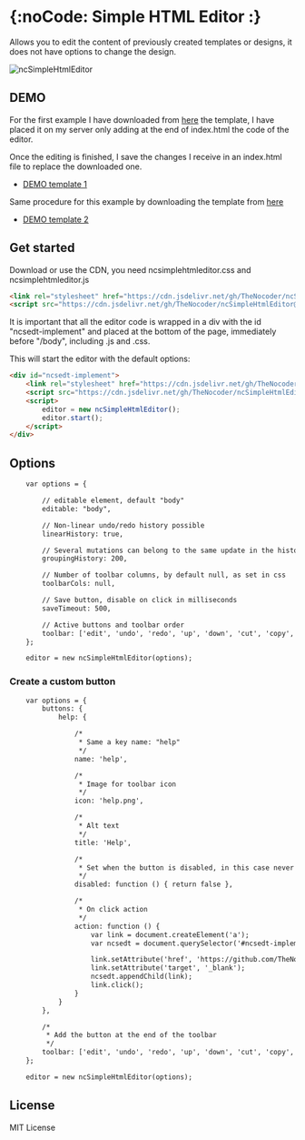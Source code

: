{:noCode: Simple HTML Editor :}
===============================

Allows you to edit the content of previously created templates or designs, it does not have options to change the design.

![ncSimpleHtmlEditor](https://user-images.githubusercontent.com/114579121/192867050-06d6869a-f514-4866-87a7-e7e1a4ff4062.gif)

## DEMO

For the first example I have downloaded from [here](https://templatemo.com/tm-568-digimedia) the template, I have placed it on my server only adding at the end of index.html the code of the editor.

Once the editing is finished, I save the changes I receive in an index.html file to replace the downloaded one.

- [DEMO template 1](https://thenocoder.github.io/ncSimpleHtmlEditor/demo/digimedia/)

Same procedure for this example by downloading the template from [here](https://startbootstrap.com/theme/grayscale)

- [DEMO template 2](https://thenocoder.github.io/ncSimpleHtmlEditor/demo/grayscale/)

## Get started

Download or use the CDN, you need ncsimplehtmleditor.css and ncsimplehtmleditor.js

```html
<link rel="stylesheet" href="https://cdn.jsdelivr.net/gh/TheNocoder/ncSimpleHtmlEditor@master/ncsimplehtmleditor.css">
<script src="https://cdn.jsdelivr.net/gh/TheNocoder/ncSimpleHtmlEditor@master/ncsimplehtmleditor.js"></script>
```

It is important that all the editor code is wrapped in a div with the id "ncsedt-implement" and placed at the bottom of the page, immediately before "/body", including .js and .css.

This will start the editor with the default options:

```html
<div id="ncsedt-implement">
    <link rel="stylesheet" href="https://cdn.jsdelivr.net/gh/TheNocoder/ncSimpleHtmlEditor@master/ncsimplehtmleditor.css">
    <script src="https://cdn.jsdelivr.net/gh/TheNocoder/ncSimpleHtmlEditor@master/ncsimplehtmleditor.js"></script>
    <script>
        editor = new ncSimpleHtmlEditor();
        editor.start();
    </script>
</div>
```

## Options

```html
    var options = {

        // editable element, default "body"
        editable: "body",

        // Non-linear undo/redo history possible
        linearHistory: true,

        // Several mutations can belong to the same update in the history, they are grouped by time, in milliseconds.
        groupingHistory: 200,

        // Number of toolbar columns, by default null, as set in css
        toolbarCols: null,

        // Save button, disable on click in milliseconds
        saveTimeout: 500,

        // Active buttons and toolbar order
        toolbar: ['edit', 'undo', 'redo', 'up', 'down', 'cut', 'copy', 'paste', 'code', 'link', 'image', 'head', 'save'],
    };

    editor = new ncSimpleHtmlEditor(options);
```

### Create a custom button

```html
    var options = {
        buttons: {
            help: {

                /*
                 * Same a key name: "help"
                 */
                name: 'help',

                /*
                 * Image for toolbar icon
                 */
                icon: 'help.png',

                /*
                 * Alt text
                 */
                title: 'Help',

                /*
                 * Set when the button is disabled, in this case never
                 */
                disabled: function () { return false },

                /*
                 * On click action
                 */
                action: function () {
                    var link = document.createElement('a');
                    var ncsedt = document.querySelector('#ncsedt-implement');

                    link.setAttribute('href', 'https://github.com/TheNocoder/ncSimpleHtmlEditor');
                    link.setAttribute('target', '_blank');
                    ncsedt.appendChild(link);
                    link.click();
                }
            }
        },

        /*
         * Add the button at the end of the toolbar
         */
        toolbar: ['edit', 'undo', 'redo', 'up', 'down', 'cut', 'copy', 'paste', 'code', 'link', 'image', 'head', 'save', 'help']
    };

    editor = new ncSimpleHtmlEditor(options);
```
## License

MIT License
